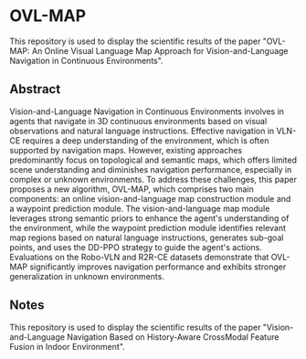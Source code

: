 # OVL-MAP
This repository is used to display the scientific results of the paper "OVL-MAP: An Online Visual Language Map Approach for Vision-and-Language Navigation in Continuous Environments".

 ## Abstract
Vision-and-Language Navigation in Continuous Environments involves in agents that navigate in 3D continuous environments based on visual observations and natural language instructions. Effective navigation in VLN-CE requires a deep understanding of the environment, which is often supported by navigation maps. However, existing approaches predominantly focus on topological and semantic maps, which offers limited scene understanding and diminishes navigation performance, especially in complex or unknown environments.
To address these challenges, this paper proposes a new algorithm, OVL-MAP, which comprises two main components: an online vision-and-language map construction module and a waypoint prediction module. The vision-and-language map module leverages strong semantic priors to enhance the agent's understanding of the environment, while the waypoint prediction module identifies relevant map regions based on natural language instructions, generates sub-goal points, and uses the DD-PPO strategy to guide the agent's actions. Evaluations on the Robo-VLN and R2R-CE datasets demonstrate that OVL-MAP significantly improves navigation performance and exhibits stronger generalization in unknown environments.
## Notes
This repository is used to display the scientific results of the paper "Vision-and-Language Navigation Based on History-Aware CrossModal  Feature Fusion in Indoor Environment".
